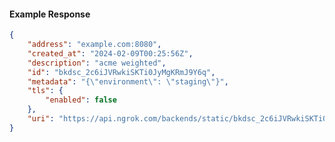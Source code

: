 <!-- Code generated for API Clients. DO NOT EDIT. -->

#### Example Response

```json
{
	"address": "example.com:8080",
	"created_at": "2024-02-09T00:25:56Z",
	"description": "acme weighted",
	"id": "bkdsc_2c6iJVRwkiSKTi0JyMgKRmJ9Y6q",
	"metadata": "{\"environment\": \"staging\"}",
	"tls": {
		"enabled": false
	},
	"uri": "https://api.ngrok.com/backends/static/bkdsc_2c6iJVRwkiSKTi0JyMgKRmJ9Y6q"
}
```

